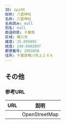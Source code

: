 ```yaml
---
ID: zpzXX
総称: 八雲神社
名称: 八雲神社
名称読み: null
別名: null
都道府県: 千葉県
区域: 鴨川市
緯度: 35.095095
経度: 140.0492897
郵便番号: 2992858
住所: 千葉県鴨川市上２４６
---
```


## その他

### 参考URL

| URL | 説明          |
| --- | ------------- |
|     | OpenStreetMap |
